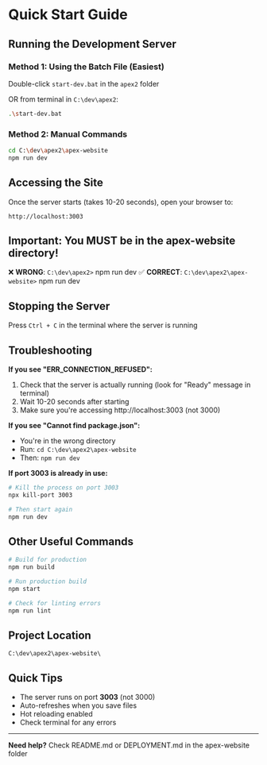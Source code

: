 # Quick Start Guide

## Running the Development Server

### Method 1: Using the Batch File (Easiest)
Double-click `start-dev.bat` in the `apex2` folder

OR from terminal in `C:\dev\apex2`:
```bash
.\start-dev.bat
```

### Method 2: Manual Commands
```bash
cd C:\dev\apex2\apex-website
npm run dev
```

## Accessing the Site

Once the server starts (takes 10-20 seconds), open your browser to:
```
http://localhost:3003
```

## Important: You MUST be in the apex-website directory!

❌ **WRONG**: `C:\dev\apex2>` npm run dev
✅ **CORRECT**: `C:\dev\apex2\apex-website>` npm run dev

## Stopping the Server

Press `Ctrl + C` in the terminal where the server is running

## Troubleshooting

**If you see "ERR_CONNECTION_REFUSED":**
1. Check that the server is actually running (look for "Ready" message in terminal)
2. Wait 10-20 seconds after starting
3. Make sure you're accessing http://localhost:3003 (not 3000)

**If you see "Cannot find package.json":**
- You're in the wrong directory
- Run: `cd C:\dev\apex2\apex-website`
- Then: `npm run dev`

**If port 3003 is already in use:**
```bash
# Kill the process on port 3003
npx kill-port 3003

# Then start again
npm run dev
```

## Other Useful Commands

```bash
# Build for production
npm run build

# Run production build
npm start

# Check for linting errors
npm run lint
```

## Project Location
```
C:\dev\apex2\apex-website\
```

## Quick Tips

- The server runs on port **3003** (not 3000)
- Auto-refreshes when you save files
- Hot reloading enabled
- Check terminal for any errors

---

**Need help?** Check README.md or DEPLOYMENT.md in the apex-website folder


